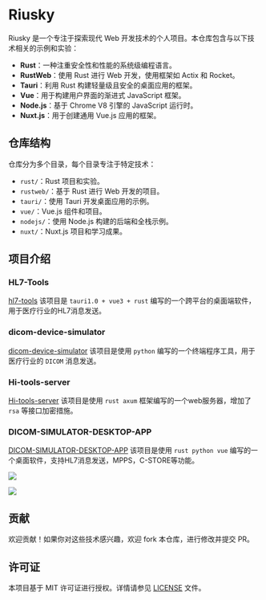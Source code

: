 # Riusky

Riusky 是一个专注于探索现代 Web 开发技术的个人项目。本仓库包含与以下技术相关的示例和实验：

- **Rust**：一种注重安全性和性能的系统级编程语言。
- **RustWeb**：使用 Rust 进行 Web 开发，使用框架如 Actix 和 Rocket。
- **Tauri**：利用 Rust 构建轻量级且安全的桌面应用的框架。
- **Vue**：用于构建用户界面的渐进式 JavaScript 框架。
- **Node.js**：基于 Chrome V8 引擎的 JavaScript 运行时。
- **Nuxt.js**：用于创建通用 Vue.js 应用的框架。

## 仓库结构

仓库分为多个目录，每个目录专注于特定技术：

- `rust/`：Rust 项目和实验。
- `rustweb/`：基于 Rust 进行 Web 开发的项目。
- `tauri/`：使用 Tauri 开发桌面应用的示例。
- `vue/`：Vue.js 组件和项目。
- `nodejs/`：使用 Node.js 构建的后端和全栈示例。
- `nuxt/`：Nuxt.js 项目和学习成果。

## 项目介绍

### HL7-Tools

[hl7-tools](https://github.com/riusky/HL7-Tools) 该项目是 `tauri1.0 + vue3 + rust` 编写的一个跨平台的桌面端软件，用于医疗行业的HL7消息发送。

### dicom-device-simulator

[dicom-device-simulator](https://github.com/riusky/dicom-device-simulator) 该项目是使用 `python` 编写的一个终端程序工具，用于医疗行业的 `DICOM` 消息发送。

### Hi-tools-server

[Hi-tools-server](https://github.com/riusky/Hi-tools-server) 该项目是使用 `rust axum` 框架编写的一个web服务器，增加了 `rsa` 等接口加密措施。

### DICOM-SIMULATOR-DESKTOP-APP

[DICOM-SIMULATOR-DESKTOP-APP](https://github.com/riusky/DICOM-SIMULATOR-DESKTOP-APP) 该项目是使用 `rust python vue` 编写的一个桌面软件，支持HL7消息发送，MPPS，C-STORE等功能。

![](https://github.com/riusky/DICOM-SIMULATOR-DESKTOP-APP/blob/main/dicom-interface.png)

![](https://github.com/riusky/DICOM-SIMULATOR-DESKTOP-APP/blob/main/dicom-simulator.png)

## 贡献

欢迎贡献！如果你对这些技术感兴趣，欢迎 fork 本仓库，进行修改并提交 PR。

## 许可证

本项目基于 MIT 许可证进行授权。详情请参见 [LICENSE](LICENSE) 文件。
